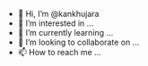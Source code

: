 - 👋 Hi, I’m @kankhujara
- 👀 I’m interested in ...
- 🌱 I’m currently learning ...
- 💞️ I’m looking to collaborate on ...
- 📫 How to reach me ...

<!---
kankhujara/kankhujara is a ✨ special ✨ repository because its `README.md` (this file) appears on your GitHub profile.
You can click the Preview link to take a look at your changes.
--->

